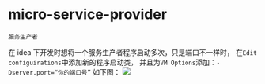 # micro-service-provider
    服务生产者
    

在 idea 下开发时想将一个服务生产者程序启动多次，只是端口不一样时，
在`Edit configuirations`中添加新的程序启动类，
并且为`VM Options`添加：`-Dserver.port=“你的端口号”`
如下图：
![](http://www.lovewangdan.cn/VM%20Options.jpg)

